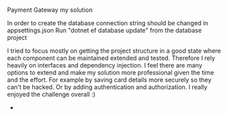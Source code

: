 Payment Gateway my solution

In order to create the database connection string should be changed in appsettings.json
Run "dotnet ef database update" from the database project

I tried to focus mostly on getting the project structure in a good state where each component can be maintained extended and tested.
Therefore I rely heavily on interfaces and dependency injection.
I feel there are many options to extend and make my solution more professional given the time and the effort.
For example by saving card details more securely so they can't be hacked. Or by adding authentication and authorization.
I really enjoyed the challenge overall :)


- 
